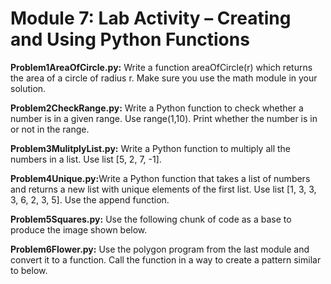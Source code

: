 # Module 7: Lab Activity – Creating and Using Python Functions
<b>Problem1AreaOfCircle.py:</b> Write a function areaOfCircle(r) which returns the area of a circle of radius r. Make sure you use the math module in your solution.

<b>Problem2CheckRange.py:</b> Write a Python function to check whether a number is in a given range. Use range(1,10). Print whether the number is in or not in the range.

<b>Problem3MulitplyList.py:</b> Write a Python function to multiply all the numbers in a list. Use list [5, 2, 7, -1].

<b>Problem4Unique.py:</b >Write a Python function that takes a list of numbers and returns a new list with unique elements of the first list.  Use list [1, 3, 3, 3, 6, 2, 3, 5]. Use the append function.

<b>Problem5Squares.py:</b> Use the following chunk of code as a base to produce the image shown below.

<b>Problem6Flower.py:</b> Use the polygon program from the last module and convert it to a function. Call the function in a way to create a pattern similar to below.
